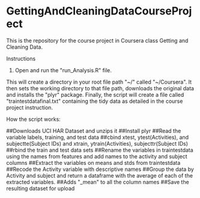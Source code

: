 # GettingAndCleaningDataCourseProject
This is the repository for the course project in Coursera class Getting and Cleaning Data.

Instructions
1. Open and run the "run_Analysis.R" file.

This will create a directory in your root file path "~/" called "~/Coursera".  It then sets the working directory to that file path, downloads the original data and installs the "plyr" package.  Finally, the script will create a file called "traintestdatafinal.txt" containing the tidy data as detailed in the course project instruction.

How the script works:

##Downloads UCI HAR Dataset and unzips it
##Install plyr
##Read the variable labels, training, and test data
##cbind xtest, ytest(Activities), and subjectte(Subject IDs) and xtrain, ytrain(Activities), subjecttr(Subject IDs)
##rbind the train and test data sets
##Rename the variables in traintestdata using the names from features and add names to the activity and subject columns
##Extract the variables on means and stds from traintestdata
##Recode the Activity variable with descriptive names
##Group the data by Activity and subject and return a dataframe with the average of each of the extracted variables.
##Adds "_mean" to all the column names
##Save the resulting dataset for upload